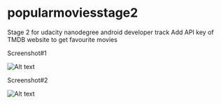 # popularmoviesstage2
Stage 2 for udacity nanodegree android developer track Add API key of  TMDB website to get favourite movies





Screenshot#1


![Alt text](https://image.ibb.co/iZQTpy/moviesstage2_2.jpg "Screenshot#1")


Screenshot#2



![Alt text](https://image.ibb.co/b4pM9y/popularmoviesscreenshot.jpg "Screenshot#2")

